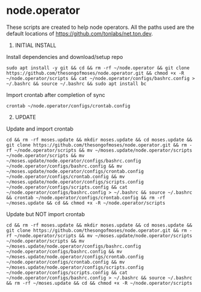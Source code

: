 # node.operator

These scripts are created to help node operators. All the paths used are the default locations of https://github.com/tonlabs/net.ton.dev.

1. INITIAL INSTALL

Install dependencies and download/setup repo
	
	sudo apt install -y git && cd && rm -rf ~/node.operator && git clone https://github.com/thesongofmoses/node.operator.git && chmod +x -R ~/node.operator/scripts && cat ~/node.operator/configs/bashrc.config > ~/.bashrc && source ~/.bashrc && sudo apt install bc

Import crontab after completion of sync

	crontab ~/node.operator/configs/crontab.config

2. UPDATE

Update and import crontab
	
	cd && rm -rf moses.update && mkdir moses.update && cd moses.update && git clone https://github.com/thesongofmoses/node.operator.git && rm -rf ~/node.operator/scripts && mv ~/moses.update/node.operator/scripts ~/node.operator/scripts && mv ~/moses.update/node.operator/configs/bashrc.config ~/node.operator/configs/bashrc.config && mv ~/moses.update/node.operator/configs/crontab.config ~/node.operator/configs/crontab.config && mv ~/moses.update/node.operator/configs/scripts.config ~/node.operator/configs/scripts.config && cat ~/node.operator/configs/bashrc.config > ~/.bashrc && source ~/.bashrc && crontab ~/node.operator/configs/crontab.config && rm -rf ~/moses.update && cd && chmod +x -R ~/node.operator/scripts

Update but NOT import crontab
	
	cd && rm -rf moses.update && mkdir moses.update && cd moses.update && git clone https://github.com/thesongofmoses/node.operator.git && rm -rf ~/node.operator/scripts && mv ~/moses.update/node.operator/scripts ~/node.operator/scripts && mv ~/moses.update/node.operator/configs/bashrc.config ~/node.operator/configs/bashrc.config && mv ~/moses.update/node.operator/configs/crontab.config ~/node.operator/configs/crontab.config && mv ~/moses.update/node.operator/configs/scripts.config ~/node.operator/configs/scripts.config && cat ~/node.operator/configs/bashrc.config > ~/.bashrc && source ~/.bashrc && rm -rf ~/moses.update && cd && chmod +x -R ~/node.operator/scripts
